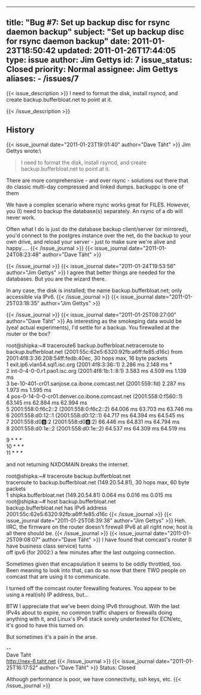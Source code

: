 
---
title: "Bug #7: Set up backup disc for rsync daemon backup"
subject: "Set up backup disc for rsync daemon backup"
date: 2011-01-23T18:50:42
updated: 2011-01-26T17:44:05
type: issue
author: Jim Gettys
id: 7
issue_status: Closed
priority: Normal
assignee: Jim Gettys
aliases:
    - /issues/7
---

{{< issue_description >}}
I need to format the disk, install rsyncd, and create
backup.bufferbloat.net to point at it.


{{< /issue_description >}}

## History
{{< issue_journal date="2011-01-23T19:01:40" author="Dave Täht" >}}
Jim Gettys wrote:\
> I need to format the disk, install rsyncd, and create
backup.bufferbloat.net to point at it.

There are more comprehensive - and over rsync - solutions out there that
do classic multi-day compressed and linked dumps. backuppc is one of
them

We have a complex scenario where rsync works great for FILES. However,
you (I) need to backup the database(s) separately. An rsync of a db will
never work.

Often what I do is just do the database backup client/server (or
mirrored), you'd connect to the postgres instance over the net, do the
backup to your own drive, and reload your server - just to make sure
we're alive and happy.....
{{< /issue_journal >}}
{{< issue_journal date="2011-01-24T08:23:48" author="Dave Täht" >}}

{{< /issue_journal >}}
{{< issue_journal date="2011-01-24T19:53:56" author="Jim Gettys" >}}
I agree that better things are needed for the databases. But you are the
wizard there.

In any case, the disk is installed; the name backup.bufferbloat.net;
only accessible via IPv6.
{{< /issue_journal >}}
{{< issue_journal date="2011-01-25T03:18:35" author="Jim Gettys" >}}

{{< /issue_journal >}}
{{< issue_journal date="2011-01-25T08:27:00" author="Dave Täht" >}}
As interesting as the smokeping data would be (yea! actual experiments),
I'd settle for a backup. You firewalled at the router or the box?

root@shipka:\~\# traceroute6 backup.bufferbloat.netraceroute to
backup.bufferbloat.net (2001:55c:62e5:6320:92fb:a6ff:fe85:d16c) from
2001:4f8:3:36:208:54ff:fedb:40ec, 30 hops max, 16 byte packets\
1 exit.ip6.vlan54.sql1.isc.org (2001:4f8:3:36::1) 2.286 ms 2.148 ms \*\
2 int-0-4-0-0.r1.pao1.isc.org (2001:4f8:1b:1::8:1) 3.583 ms 4.509 ms
1.139 ms\
3 be-10-401-cr01.sanjose.ca.ibone.comcast.net (2001:559::fd) 2.287 ms
1.973 ms 1.595 ms\
4 pos-0-14-0-0-cr01.denver.co.ibone.comcast.net (2001:558:0:f560::1)
63.145 ms 62.884 ms 62.994 ms\
5 2001:558:0:f6c2::2 (2001:558:0:f6c2::2) 64.006 ms 63.703 ms 63.746 ms\
6 2001:558:d0:12::1 (2001:558:d0:12::1) 64.717 ms 64.394 ms 64.545 ms\
7 2001:558:d0:b::2 (2001:558:d0:b::2) 66.446 ms 64.831 ms 64.794 ms\
8 2001:558:d0:1e::2 (2001:558:d0:1e::2) 64.537 ms 64.309 ms 64.519 ms

9 \* \* \*\
10 \* \* \*\
11 \* \* \*

and not returning NXDOMAIN breaks the internet.

root@shipka:\~\# traceroute backup.bufferbloat.net\
traceroute to backup.bufferbloat.net (149.20.54.81), 30 hops max, 60
byte packets\
1 shipka.bufferbloat.net (149.20.54.81) 0.064 ms 0.016 ms 0.015 ms\
root@shipka:\~\# host backup.bufferbloat.net\
backup.bufferbloat.net has IPv6 address
2001:55c:62e5:6320:92fb:a6ff:fe85:d16c
{{< /issue_journal >}}
{{< issue_journal date="2011-01-25T08:39:38" author="Jim Gettys" >}}
Heh. IIRC, the firmware on the router doesn't firewall IPv6 at all right
now; host is all there should be.
{{< /issue_journal >}}
{{< issue_journal date="2011-01-25T09:08:07" author="Dave Täht" >}}
I have found that comcast's router (I have business class service)
turns\
off ipv6 (for 2002:) a few minutes after the last outgoing connection.

Sometimes given that encapsulation it seems to be oddly throttled, too.\
Been meaning to look into that, can do so now that there TWO people on\
comcast that are using it to communicate.

I turned off the comcast router firewalling features. You appear to be\
using a real(ish) IP address, but...

BTW I appreciate that we've been doing IPv6 throughout. With the last\
IPv4s about to expire, no common traffic shapers or firewalls doing\
anything with it, and Linux's IPv6 stack sorely undertested for
ECN/etc,\
it's good to have this turned on.

But sometimes it's a pain in the arse.

--\
Dave Taht\
http://nex-6.taht.net
{{< /issue_journal >}}
{{< issue_journal date="2011-01-25T16:17:52" author="Dave Täht" >}}
Status: Closed

Although performance is poor, we have connectivity, ssh keys, etc.
{{< /issue_journal >}}

